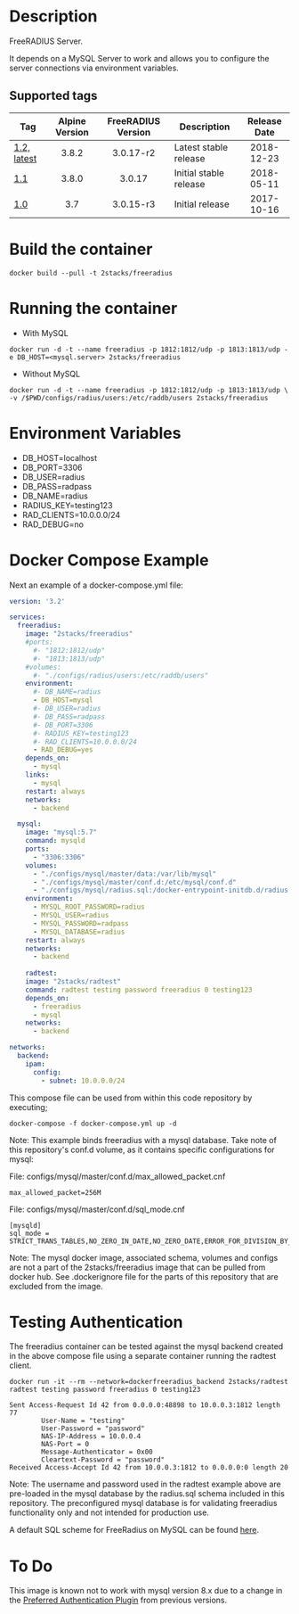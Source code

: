 # Description

FreeRADIUS Server.

It depends on a MySQL Server to work and allows you to configure the server connections via environment variables.

## Supported tags
| Tag | Alpine Version | FreeRADIUS Version | Description | Release Date |
| --- | :---: | :---: | --- | :---: |
| [1.2, latest](https://github.com/2stacks/docker-freeradius/blob/master/Dockerfile) | 3.8.2 | 3.0.17-r2 | Latest stable release | 2018-12-23 |
| [1.1](https://github.com/2stacks/docker-freeradius/blob/1.1/Dockerfile) | 3.8.0 | 3.0.17 | Initial stable release | 2018-05-11 | 
| [1.0](https://github.com/2stacks/docker-freeradius/blob/1.0/Dockerfile) | 3.7 | 3.0.15-r3 | Initial release | 2017-10-16 | 


# Build the container

```shell
docker build --pull -t 2stacks/freeradius
```

# Running the container
-   With MySQL
```shell
docker run -d -t --name freeradius -p 1812:1812/udp -p 1813:1813/udp -e DB_HOST=<mysql.server> 2stacks/freeradius
```

-   Without MySQL
```shell
docker run -d -t --name freeradius -p 1812:1812/udp -p 1813:1813/udp \
-v /$PWD/configs/radius/users:/etc/raddb/users 2stacks/freeradius
```

# Environment Variables

-   DB_HOST=localhost
-   DB_PORT=3306
-   DB_USER=radius
-   DB_PASS=radpass
-   DB_NAME=radius
-   RADIUS_KEY=testing123
-   RAD_CLIENTS=10.0.0.0/24
-   RAD_DEBUG=no

# Docker Compose Example

Next an example of a docker-compose.yml file:

```yaml
version: '3.2'

services:
  freeradius:
    image: "2stacks/freeradius"
    #ports:
      #- "1812:1812/udp"
      #- "1813:1813/udp"
    #volumes:
      #- "./configs/radius/users:/etc/raddb/users"
    environment:
      #- DB_NAME=radius
      - DB_HOST=mysql
      #- DB_USER=radius
      #- DB_PASS=radpass
      #- DB_PORT=3306
      #- RADIUS_KEY=testing123
      #- RAD_CLIENTS=10.0.0.0/24
      - RAD_DEBUG=yes
    depends_on:
      - mysql
    links:
      - mysql
    restart: always
    networks:
      - backend

  mysql:
    image: "mysql:5.7"
    command: mysqld
    ports:
      - "3306:3306"
    volumes:
      - "./configs/mysql/master/data:/var/lib/mysql"
      - "./configs/mysql/master/conf.d:/etc/mysql/conf.d"
      - "./configs/mysql/radius.sql:/docker-entrypoint-initdb.d/radius.sql"
    environment:
      - MYSQL_ROOT_PASSWORD=radius
      - MYSQL_USER=radius
      - MYSQL_PASSWORD=radpass
      - MYSQL_DATABASE=radius
    restart: always
    networks:
      - backend
        
    radtest:
    image: "2stacks/radtest"
    command: radtest testing password freeradius 0 testing123
    depends_on:
      - freeradius
      - mysql
    networks:
      - backend

networks:
  backend:
    ipam:
      config:
        - subnet: 10.0.0.0/24
```

This compose file can be used from within this code repository by executing;
```
docker-compose -f docker-compose.yml up -d
```

Note: This example binds freeradius with a mysql database. Take note of this repository's conf.d volume, as it contains specific configurations for mysql:

File: configs/mysql/master/conf.d/max_allowed_packet.cnf
```
max_allowed_packet=256M
```
File: configs/mysql/master/conf.d/sql_mode.cnf
```
[mysqld]
sql_mode = STRICT_TRANS_TABLES,NO_ZERO_IN_DATE,NO_ZERO_DATE,ERROR_FOR_DIVISION_BY_ZERO,NO_AUTO_CREATE_USER,NO_ENGINE_SUBSTITUTION
```
Note: The mysql docker image, associated schema, volumes and configs are not a part of the 2stacks/freeradius image that can be pulled from docker hub.  See .dockerignore file for the parts of this repository that are excluded from the image.

# Testing Authentication
The freeradius container can be tested against the mysql backend created in the above compose file using a separate container running the radtest client.

```shell
docker run -it --rm --network=dockerfreeradius_backend 2stacks/radtest radtest testing password freeradius 0 testing123

Sent Access-Request Id 42 from 0.0.0.0:48898 to 10.0.0.3:1812 length 77
        User-Name = "testing"
        User-Password = "password"
        NAS-IP-Address = 10.0.0.4
        NAS-Port = 0
        Message-Authenticator = 0x00
        Cleartext-Password = "password"
Received Access-Accept Id 42 from 10.0.0.3:1812 to 0.0.0.0:0 length 20
```

Note: The username and password used in the radtest example above are pre-loaded in the mysql database by the radius.sql schema included in this repository.  The preconfigured mysql database is for validating freeradius functionality only and not intended for production use.

A default SQL scheme for FreeRadius on MySQL can be found [here](https://raw.githubusercontent.com/FreeRADIUS/freeradius-server/v3.0.x/raddb/mods-config/sql/main/mysql/schema.sql).

# To Do
This image is known not to work with mysql version 8.x due to a change in the [Preferred Authentication Plugin](https://dev.mysql.com/doc/refman/8.0/en/caching-sha2-pluggable-authentication.html) from previous versions.
